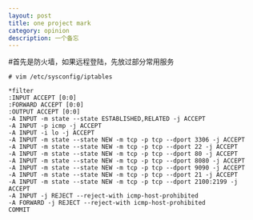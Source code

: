 ```yaml
---
layout: post
title: one project mark
category: opinion
description: 一个备忘
---
```


#首先是防火墙，如果远程登陆，先放过部分常用服务



    # vim /etc/sysconfig/iptables

    *filter
    :INPUT ACCEPT [0:0]
    :FORWARD ACCEPT [0:0]
    :OUTPUT ACCEPT [0:0]
    -A INPUT -m state --state ESTABLISHED,RELATED -j ACCEPT
    -A INPUT -p icmp -j ACCEPT
    -A INPUT -i lo -j ACCEPT
    -A INPUT -m state --state NEW -m tcp -p tcp --dport 3306 -j ACCEPT
    -A INPUT -m state --state NEW -m tcp -p tcp --dport 22 -j ACCEPT
    -A INPUT -m state --state NEW -m tcp -p tcp --dport 80 -j ACCEPT
    -A INPUT -m state --state NEW -m tcp -p tcp --dport 8080 -j ACCEPT
    -A INPUT -m state --state NEW -m tcp -p tcp --dport 9090 -j ACCEPT
    -A INPUT -m state --state NEW -m tcp -p tcp --dport 21 -j ACCEPT
    -A INPUT -m state --state NEW -m tcp -p tcp --dport 2100:2199 -j ACCEPT
    -A INPUT -j REJECT --reject-with icmp-host-prohibited
    -A FORWARD -j REJECT --reject-with icmp-host-prohibited
    COMMIT


